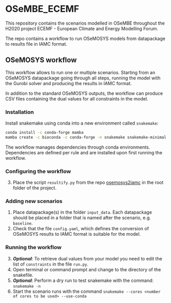 # OSeMBE_ECEMF

This repository contains the scenarios modelled in OSeMBE throughout the H2020 project ECEMF -
European Climate and Energy Modelling Forum.

The repo contains a workflow to run OSeMOSYS models from datapackage to results file in IAMC format.

## OSeMOSYS workflow

This workflow allows to run one or multiple scenarios.
Starting from an OSeMOSYS datapackage going through all steps,
running the model with the Gurobi solver and producing the results in IAMC format.

In addition to the standard OSeMOSYS outputs, the workflow can produce CSV files containing the dual values for all constraints in the model.

### Installation

Install snakemake using conda into a new environment called `snakemake`:

```bash
conda install -c conda-forge mamba
mamba create -c bioconda -c conda-forge -n snakemake snakemake-minimal
```

The workflow manages dependencies through conda environments.
Dependencies are defined per rule and are installed upon first running the workflow.

### Configuring the workflow

3. Place the script `resultify.py` from the repo [osemosys2iamc](https://github.com/OSeMOSYS/osemosys2iamc/tree/osembe) in the root folder of the project.

### Adding new scenarios

1. Place datapackage(s) in the folder `input_data`. Each datapackage should be placed in a folder
that is named after the scenario, e.g. `baseline`.
4. Check that the file `config.yaml`, which defines the conversion of OSeMOSYS results to IAMC format
is suitable for the model.

### Running the workflow

3. ***Optional***: To retrieve dual values from your model you need to edit the list of `constraints` in the file `run.py`.
4. Open terminal or command prompt and change to the directory of the snakefile.
5. ***Optional***: Perform a dry run to test snakemake with the command: `snakemake -n`
5. Start the scenario runs with the command `snakemake --cores <number of cores to be used> --use-conda`
